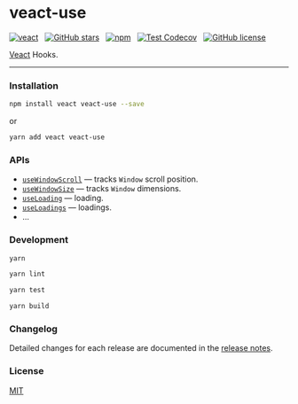 # veact-use

[![veact](https://img.shields.io/badge/WITH-VEACT-42a97a?style=for-the-badge&labelColor=35495d)](https://github.com/veactjs/veact)
&nbsp;
[![GitHub stars](https://img.shields.io/github/stars/veactjs/veact-use.svg?style=for-the-badge)](https://github.com/veactjs/veact-use/stargazers)
&nbsp;
[![npm](https://img.shields.io/npm/v/veact-use?color=c7343a&label=npm&style=for-the-badge)](https://www.npmjs.com/package/veact-use)
&nbsp;
[![Test Codecov](https://img.shields.io/codecov/c/github/veactjs/veact-use?style=for-the-badge)](https://codecov.io/gh/veactjs/veact-use)
&nbsp;
[![GitHub license](https://img.shields.io/github/license/veactjs/veact-use.svg?style=for-the-badge)](/LICENSE)

[Veact](https://github.com/veactjs/veact) Hooks.

---

### Installation

```bash
npm install veact veact-use --save
```

or

```bash
yarn add veact veact-use
```

### APIs

- [`useWindowScroll`](/src/useWindowScroll.ts) &mdash; tracks `Window` scroll position.
- [`useWindowSize`](/src/useWindowSize.ts) &mdash; tracks `Window` dimensions.
- [`useLoading`](/src/useLoading.ts) &mdash; loading.
- [`useLoadings`](/src/useLoadings.ts) &mdash; loadings.
- ...

### Development

```bash
yarn

yarn lint

yarn test

yarn build
```

### Changelog

Detailed changes for each release are documented in the [release notes](/CHANGELOG.md).

### License

[MIT](/LICENSE)
